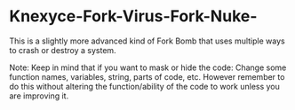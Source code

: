 # Knexyce-Fork-Virus-Fork-Nuke-
This is a slightly more advanced kind of Fork Bomb that uses multiple ways to crash or destroy a system.

Note: Keep in mind that if you want to mask or hide the code: Change some function names, variables, string, parts of code, etc. However remember to do this without altering the function/ability of the code to work unless you are improving it.
